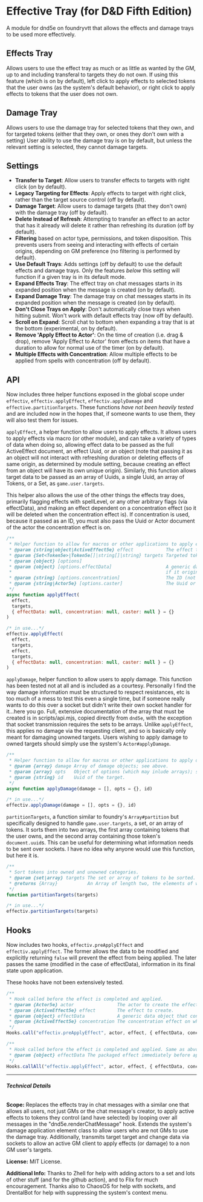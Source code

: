 # Effective Tray (for D&D Fifth Edition)
A module for dnd5e on foundryvtt that allows the effects and damage trays to be used more effectively.

## Effects Tray 
Allows users to use the effect tray as much or as little as wanted by the GM, up to and including transferal to targets they do not own. If using this feature (which is on by default), left click to apply effects to selected tokens that the user owns (as the system's default behavior), or right click to apply effects to tokens that the user does not own.
## Damage Tray
Allows users to use the damage tray for selected tokens that they own, and for targeted tokens (either that they own, or ones they don't own with a setting) User ability to use the damage tray is on by default, but unless the relevant setting is selected, they cannot damage targets.

## Settings
- **Transfer to Target**: Allow users to transfer effects to targets with right click (on by default).
- **Legacy Targeting for Effects**: Apply effects to target with right click, rather than the target source control (off by default).
- **Damage Target**: Allow users to damage targets (that they don't own) with the damage tray (off by default).
- **Delete Instead of Refresh**: Attempting to transfer an effect to an actor that has it already will delete it rather than refreshing its duration (off by default).
- **Filtering** based on actor type, permissions, and token disposition. This prevents users from seeing and interacting with effects of certain origins, depending on GM preference (no filtering is performed by default).
- **Use Default Trays**: Adds settings (off by default) to use the default effects and damage trays. Only the features *below* this setting will function if a given tray is in its default mode.
- **Expand Effects Tray**: The effect tray on chat messages starts in its expanded position when the message is created (on by default).
- **Expand Damage Tray**: The damage tray on chat messages starts in its expanded position when the message is created (on by default).
- **Don't Close Trays on Apply**: Don't automatically close trays when hitting submit. Won't work with default effects tray (now off by default).
- **Scroll on Expand**: Scroll chat to bottom when expanding a tray that is at the bottom (experimental, on by default).
- **Remove 'Apply Effect to Actor'**: On the time of creation (i.e. drag & drop), remove 'Apply Effect to Actor' from effects on items that have a duration to allow for normal use of the timer (on by default).
- **Multiple Effects with Concentration**: Allow multiple effects to be applied from spells with concentration (off by default).

## API
Now includes three helper functions exposed in the global scope under `effectiv`, `effectiv.applyEffect`, `effectiv.applyDamage` and `effective.partitionTargets`. These functions *have not been heavily tested* and are included now in the hopes that, if someone wants to use them, they will also test them for issues.

`applyEffect`, a helper function to allow users to apply effects. It allows users to apply effects via macro (or other module), and can take a variety of types of data when doing so, allowing effect data to be passed as the full ActiveEffect document, an effect Uuid, or an object (note that passing it as an object will not interact with refreshing duration or deleting effects of same origin, as determined by module setting, because creating an effect from an object will have its own unique origin). Similarly, this function allows target data to be passed as an array of Uuids, a single Uuid, an array of Tokens, or a Set, as `game.user.targets`.

This helper also allows the use of the other things the effects tray does, primarily flagging effects with spellLevel, or any other arbitrary flags (via effectData), and making an effect dependent on a concentration effect (so it will be deleted when the concentration effect is). If concentration is used, because it passed as an ID, you must also pass the Uuid or Actor document of the actor the concentration effect is on.

```js
/**
 * Helper function to allow for macros or other applications to apply effects to owned and unowned targets.
 * @param {string|object|ActiveEffect5e} effect            The effect to apply.
 * @param {Set<Token5e>|Token5e[]|string[]|string} targets Targeted tokens.
 * @param {object} [options]
 * @param {object} [options.effectData]                    A generic data object, which typically handles the level the originating spell was cast at, 
 *                                                         if it originated from a spell, if any. Use flags like { "flags.dnd5e.spellLevel": 1 }.
 * @param {string} [options.concentration]                 The ID (not Uuid) of the concentration effect this effect is dependent on, if any.
 * @param {string|Actor5e} [options.caster]                The Uuid or Actor5e document of the actor that cast the spell that requires concentration, if any.
 */
async function applyEffect(
  effect, 
  targets, 
  { effectData: null, concentration: null, caster: null } = {}
)
```
```js
/* in use...*/
effectiv.applyEffect(
  effect, 
  targets, 
  effect, 
  targets, 
  { effectData: null, concentration: null, caster: null } = {}
)
```

`applyDamage`, helper function to allow users to apply damage. This function has been tested not at all and is included as a courtesy. Personally I find the way damage information must be structured to respect resistances, etc is too much of a mess to test this even a single time, but if someone really wants to do this over a socket but didn't write their own socket handler for it...here you go. Full, extensive documentation of the array that must be created is in scripts/api.mjs, copied directly from `dnd5e`, with the exception that socket transmission requires the sets to be arrays. Unlike `applyEffect`, this applies no damage via the requesting client, and so is basically only meant for damaging unowned targets. Users wishing to apply damage to owned targets should simply use the system's `Actor#applyDamage`.
```js
/**
 * Helper function to allow for macros or other applications to apply damage via socket request.
 * @param {array} damage Array of damage objects; see above.
 * @param {array} opts   Object of options (which may inlude arrays); see above.
 * @param {string} id    Uuid of the target.
 */
async function applyDamage(damage = [], opts = {}, id)
```
```js  
/* in use...*/
effectiv.applyDamage(damage = [], opts = {}, id)
```

`partitionTargets`, a function similar to foundry's `Array#partition` but specifically designed to handle `game.user.targets`, a set, or an array of tokens. It sorts them into two arrays, the first array containing tokens that the user owns, and the second array containing those token's `document.uuid`s. This can be useful for determining what information needs to be sent over sockets. I have no idea why anyone would use this function, but here it is.
```js
/**
 * Sort tokens into owned and unowned categories.
 * @param {set|array} targets The set or array of tokens to be sorted.
 * @returns {Array}           An Array of length two, the elements of which are the partitioned pieces of the original.
 */
function partitionTargets(targets)
```
```js
/* in use...*/
effectiv.partitionTargets(targets)
```

## Hooks
Now includes two hooks, `effectiv.preApplyEffect` and `effectiv.applyEffect`. The former allows the data to be modified and explicitly returning `false` will prevent the effect from being applied. The later passes the same (modified in the case of effectData), information in its final state upon application. 

These hooks have not been extensively tested.
```js
/**
 * Hook called before the effect is completed and applied.
 * @param {Actor5e} actor                The actor to create the effect on.
 * @param {ActiveEffect5e} effect        The effect to create.
 * @param {object} effectData            A generic data object that contains spellLevel in a `dnd5e` scoped flag, and whatever else.
 * @param {ActiveEffect5e} concentration The concentration effect on which `effect` is dependent, if it requires concentration.
 */
Hooks.call("effectiv.preApplyEffect", actor, effect, { effectData, concentration });
```
```js
/**
 * Hook called before the effect is completed and applied. Same as abvove except for effectData
 * @param {object} effectData The packaged effect immediately before application.
 */
Hooks.callAll("effectiv.applyEffect", actor, effect, { effectData, concentration });
```
___
###### **Technical Details**

**Scope:** Replaces the effects tray in chat messages with a similar one that allows all users, not just GMs or the chat message's creator, to apply active effects to tokens they control (and have selected) by looping over all messages in the "dnd5e.renderChatMessage" hook. Extends the system's damage application element class to allow users who are not GMs to use the damage tray. Additionally, transmits target target and change data via sockets to allow an active GM client to apply effects (or damage) to a non GM user's targets.

**License:** MIT License.

**Additional Info:** Thanks to Zhell for help with adding actors to a set and lots of other stuff (and for the github action), and to Flix for much encouragement. Thanks also to ChaosOS for help with sockets, and DrentalBot for help with suppressing the system's context menu.
